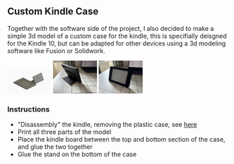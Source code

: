 ## Custom Kindle Case

Together with the software side of the project, I also decided to make a simple 3d model of a custom case for the kindle, this is specifially deisgned for the Kindle 10, but can be adapted for other devices using a 3d modeling software like Fusion or Solidwork.

<p float="left">
  <img src="/images/3d_model.png" width="100" />
  <img src="/images/3d_model_1.jpeg" width="100" /> 
  <img src="/images/3d_model_2.jpeg" width="100" />
</p>

### Instructions

- "Disassembly" the kindle, removing the plastic case, see [here](https://www.ifixit.com/Device/Kindle_10)
- Print all three parts of the model
- Place the kindle board between the top and bottom section of the case, and glue the two together
- Glue the stand on the bottom of the case
